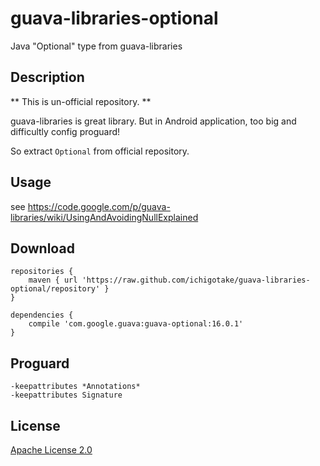 # guava-libraries-optional

Java "Optional" type from guava-libraries

## Description

 ** This is un-official repository. **

guava-libraries is great library. But in Android application, too big and difficultly config proguard!

So extract `Optional` from official repository.

## Usage

see https://code.google.com/p/guava-libraries/wiki/UsingAndAvoidingNullExplained

## Download

```
repositories {
    maven { url 'https://raw.github.com/ichigotake/guava-libraries-optional/repository' }
}

dependencies {
    compile 'com.google.guava:guava-optional:16.0.1'
}
```

## Proguard

```
-keepattributes *Annotations*
-keepattributes Signature
```

## License

[Apache License 2.0](http://www.apache.org/licenses/LICENSE-2.0)

